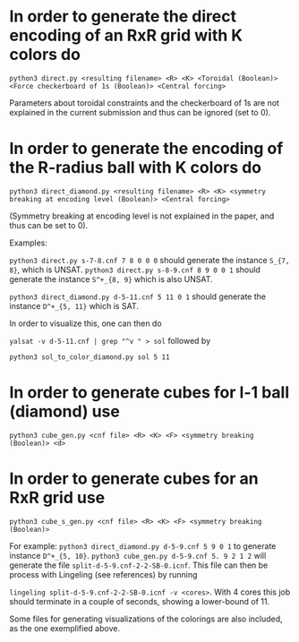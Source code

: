 # In order to generate the direct encoding of an RxR grid with K colors do

`python3 direct.py <resulting filename> <R> <K> <Toroidal (Boolean)> <Force checkerboard of 1s (Boolean)> <Central forcing>`

Parameters about toroidal constraints and the checkerboard of 1s are not explained in the current submission and thus can be ignored (set to 0).

# In order to generate the encoding of the R-radius ball with K colors do

`python3 direct_diamond.py <resulting filename> <R> <K> <symmetry breaking at encoding level (Boolean)> <Central forcing>`

(Symmetry breaking at encoding level is not explained in the paper, and thus can be set to 0).

Examples:

`python3 direct.py s-7-8.cnf 7 8 0 0 0` should generate the instance `S_{7, 8}`, which is UNSAT.
`python3 direct.py s-8-9.cnf 8 9 0 0 1` should generate the instance `S^+_{8, 9}` which is also UNSAT.

`python3 direct_diamond.py d-5-11.cnf 5 11 0 1` should generate the instance `D^+_{5, 11}` which is SAT.

In order to visualize this, one can then do

`yalsat -v d-5-11.cnf | grep "^v " > sol`
followed by

`python3 sol_to_color_diamond.py sol 5 11`

# In order to generate cubes for l-1 ball (diamond) use

`python3 cube_gen.py <cnf file> <R> <K> <F> <symmetry breaking (Boolean)> <d>`

# In order to generate cubes for an RxR grid use

`python3 cube_s_gen.py <cnf file> <R> <K> <F> <symmetry breaking (Boolean)>`


For example:
`python3 direct_diamond.py d-5-9.cnf 5 9 0 1` to generate instance `D^+_{5, 10}`.
`python3 cube_gen.py d-5-9.cnf 5. 9 2 1 2` will generate the file `split-d-5-9.cnf-2-2-SB-0.icnf`.
This file can then be process with Lingeling (see references) by running

`lingeling split-d-5-9.cnf-2-2-SB-0.icnf -v <cores>`. With 4 cores this job should terminate in a couple of seconds, showing a lower-bound of 11.

Some files for generating visualizations of the colorings are also included, as the one exemplified above.
